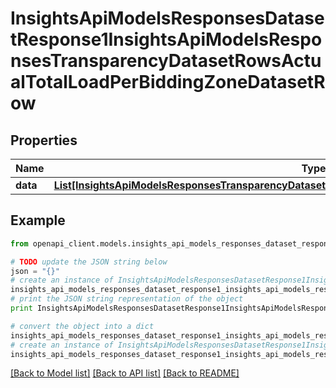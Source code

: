 # InsightsApiModelsResponsesDatasetResponse1InsightsApiModelsResponsesTransparencyDatasetRowsActualTotalLoadPerBiddingZoneDatasetRow


## Properties
Name | Type | Description | Notes
------------ | ------------- | ------------- | -------------
**data** | [**List[InsightsApiModelsResponsesTransparencyDatasetRowsActualTotalLoadPerBiddingZoneDatasetRow]**](InsightsApiModelsResponsesTransparencyDatasetRowsActualTotalLoadPerBiddingZoneDatasetRow.md) |  | [optional] 

## Example

```python
from openapi_client.models.insights_api_models_responses_dataset_response1_insights_api_models_responses_transparency_dataset_rows_actual_total_load_per_bidding_zone_dataset_row import InsightsApiModelsResponsesDatasetResponse1InsightsApiModelsResponsesTransparencyDatasetRowsActualTotalLoadPerBiddingZoneDatasetRow

# TODO update the JSON string below
json = "{}"
# create an instance of InsightsApiModelsResponsesDatasetResponse1InsightsApiModelsResponsesTransparencyDatasetRowsActualTotalLoadPerBiddingZoneDatasetRow from a JSON string
insights_api_models_responses_dataset_response1_insights_api_models_responses_transparency_dataset_rows_actual_total_load_per_bidding_zone_dataset_row_instance = InsightsApiModelsResponsesDatasetResponse1InsightsApiModelsResponsesTransparencyDatasetRowsActualTotalLoadPerBiddingZoneDatasetRow.from_json(json)
# print the JSON string representation of the object
print InsightsApiModelsResponsesDatasetResponse1InsightsApiModelsResponsesTransparencyDatasetRowsActualTotalLoadPerBiddingZoneDatasetRow.to_json()

# convert the object into a dict
insights_api_models_responses_dataset_response1_insights_api_models_responses_transparency_dataset_rows_actual_total_load_per_bidding_zone_dataset_row_dict = insights_api_models_responses_dataset_response1_insights_api_models_responses_transparency_dataset_rows_actual_total_load_per_bidding_zone_dataset_row_instance.to_dict()
# create an instance of InsightsApiModelsResponsesDatasetResponse1InsightsApiModelsResponsesTransparencyDatasetRowsActualTotalLoadPerBiddingZoneDatasetRow from a dict
insights_api_models_responses_dataset_response1_insights_api_models_responses_transparency_dataset_rows_actual_total_load_per_bidding_zone_dataset_row_form_dict = insights_api_models_responses_dataset_response1_insights_api_models_responses_transparency_dataset_rows_actual_total_load_per_bidding_zone_dataset_row.from_dict(insights_api_models_responses_dataset_response1_insights_api_models_responses_transparency_dataset_rows_actual_total_load_per_bidding_zone_dataset_row_dict)
```
[[Back to Model list]](../README.md#documentation-for-models) [[Back to API list]](../README.md#documentation-for-api-endpoints) [[Back to README]](../README.md)



